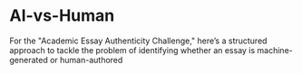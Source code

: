 # AI-vs-Human
For the "Academic Essay Authenticity Challenge," here’s a structured approach to tackle the problem of identifying whether an essay is machine-generated or human-authored
